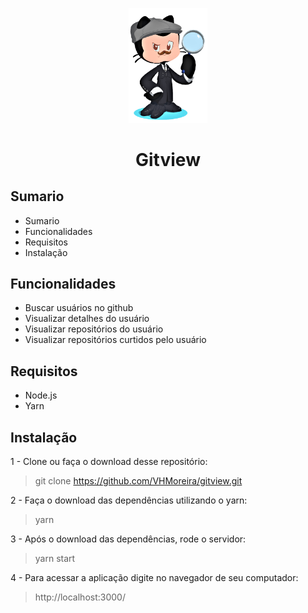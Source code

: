 <p align="center"> 
    <img alt="logo" width='25%' src="https://github.com/VHMoreira/gitview/blob/main/public/octo.png"/>
</p>

<h1 align="center"> Gitview </h1>

## Sumario

- Sumario
- Funcionalidades
- Requisitos
- Instalação

## Funcionalidades
- Buscar usuários no github
- Visualizar detalhes do usuário
- Visualizar repositórios do usuário
- Visualizar repositórios curtidos pelo usuário

## Requisitos
- Node.js
- Yarn

## Instalação

1 - Clone ou faça o download desse repositório:

> git clone https://github.com/VHMoreira/gitview.git

2 - Faça o download das dependências utilizando o yarn:

> yarn

3 - Após o download das dependências, rode o servidor:

> yarn start

4 - Para acessar a aplicação digite no navegador de seu computador:

> http://localhost:3000/

